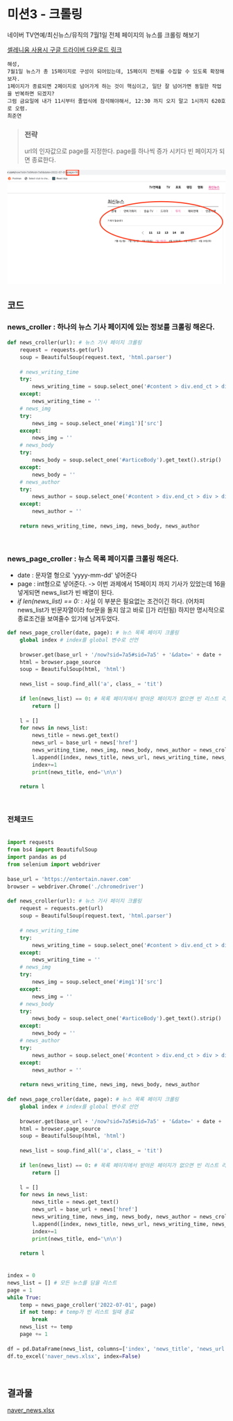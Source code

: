 # 미션3 - 크롤링

네이버 TV연예/최신뉴스/뮤직의 7월1일 전체 페이지의 뉴스를 크롤링 해보기  

[셀레니움 사용시 구글 드라이버 다운로드 링크](https://chromedriver.chromium.org/downloads)

    해성,
    7월1일 뉴스가 총 15페이지로 구성이 되어있는데, 15페이지 전체를 수집할 수 있도록 확장해보자.
    1페이지가 종료되면 2페이지로 넘어가게 하는 것이 핵심이고, 일단 잘 넘어가면 동일한 작업을 반복하면 되겠지?
    그럼 금요일에 내가 11시부터 졸업식에 참석해야해서, 12:30 까지 오지 말고 1시까지 620호로 오렴.
    최준연


> ### 전략
> url의 인자값으로 page를 지정한다. page를 하나씩 증가 시키다 빈 페이지가 되면 종료한다.

<img src="./etc/screenshot1.png">

<br>

## 코드

### news_croller : 하나의 뉴스 기사 페이지에 있는 정보를 크롤링 해온다.

``` python
def news_croller(url): # 뉴스 기사 페이지 크롤링
    request = requests.get(url)
    soup = BeautifulSoup(request.text, 'html.parser')

    # news_writing_time
    try:
        news_writing_time = soup.select_one('#content > div.end_ct > div > div.article_info > span:nth-child(1) > em').get_text()
    except:
        news_writing_time = ''
    # news_img
    try:
        news_img = soup.select_one('#img1')['src']
    except:
        news_img = ''
    # news_body
    try:
        news_body = soup.select_one('#articeBody').get_text().strip()
    except:
        news_body = ''
    # news_author
    try:
        news_author = soup.select_one('#content > div.end_ct > div > div.article_journalist > div > div > div > div > div > div.journalistcard_summary > div > div > div.journalistcard_summary_info > a > div.journalistcard_summary_name').get_text()
    except:
        news_author = ''

    return news_writing_time, news_img, news_body, news_author
```

<br>

### news_page_croller : 뉴스 목록 페이지를 크롤링 해온다.
- date : 문자열 형으로 'yyyy-mm-dd' 넣어준다
- page : int형으로 넣어준다. -> 이번 과제에서 15페이지 까지 기사가 있었는데 16을 넣게되면 news_list가 빈 배열이 된다.
- *if len(news_list) == 0:* : 사실 이 부분은 필요없는 조건이긴 하다. (어차피 news_list가 빈문자열이라 for문을 돌지 않고 바로 []가 리턴됨) 하지만 명시적으로 종료조건을 보여줄수 있기에 남겨두었다.
``` python
def news_page_croller(date, page): # 뉴스 목록 페이지 크롤링
    global index # index를 global 변수로 선언

    browser.get(base_url + '/now?sid=7a5#sid=7a5' + '&date=' + date + '&page=' + str(page))
    html = browser.page_source
    soup = BeautifulSoup(html, 'html')

    news_list = soup.find_all('a', class_ = 'tit')

    if len(news_list) == 0: # 목록 페이지에서 받아온 페이지가 없으면 빈 리스트 리턴
        return []

    l = []
    for news in news_list:
        news_title = news.get_text()
        news_url = base_url + news['href']
        news_writing_time, news_img, news_body, news_author = news_croller(base_url + news['href'])
        l.append([index, news_title, news_url, news_writing_time, news_img, news_body, news_author])
        index+=1
        print(news_title, end='\n\n')

    return l
```

<br>

### 전체코드

``` python

import requests
from bs4 import BeautifulSoup
import pandas as pd
from selenium import webdriver

base_url = 'https://entertain.naver.com'
browser = webdriver.Chrome('./chromedriver')

def news_croller(url): # 뉴스 기사 페이지 크롤링
    request = requests.get(url)
    soup = BeautifulSoup(request.text, 'html.parser')

    # news_writing_time
    try:
        news_writing_time = soup.select_one('#content > div.end_ct > div > div.article_info > span:nth-child(1) > em').get_text()
    except:
        news_writing_time = ''
    # news_img
    try:
        news_img = soup.select_one('#img1')['src']
    except:
        news_img = ''
    # news_body
    try:
        news_body = soup.select_one('#articeBody').get_text().strip()
    except:
        news_body = ''
    # news_author
    try:
        news_author = soup.select_one('#content > div.end_ct > div > div.article_journalist > div > div > div > div > div > div.journalistcard_summary > div > div > div.journalistcard_summary_info > a > div.journalistcard_summary_name').get_text()
    except:
        news_author = ''

    return news_writing_time, news_img, news_body, news_author

def news_page_croller(date, page): # 뉴스 목록 페이지 크롤링
    global index # index를 global 변수로 선언

    browser.get(base_url + '/now?sid=7a5#sid=7a5' + '&date=' + date + '&page=' + str(page))
    html = browser.page_source
    soup = BeautifulSoup(html, 'html')

    news_list = soup.find_all('a', class_ = 'tit')

    if len(news_list) == 0: # 목록 페이지에서 받아온 페이지가 없으면 빈 리스트 리턴
        return []

    l = []
    for news in news_list:
        news_title = news.get_text()
        news_url = base_url + news['href']
        news_writing_time, news_img, news_body, news_author = news_croller(base_url + news['href'])
        l.append([index, news_title, news_url, news_writing_time, news_img, news_body, news_author])
        index+=1
        print(news_title, end='\n\n')

    return l


index = 0
news_list = [] # 모든 뉴스를 담을 리스트
page = 1
while True:
    temp = news_page_croller('2022-07-01', page)
    if not temp: # temp가 빈 리스트 일때 종료
        break
    news_list += temp
    page += 1

df = pd.DataFrame(news_list, columns=['index', 'news_title', 'news_url', 'news_writing_time', 'news_img', 'news_body', 'news_author'])
df.to_excel('naver_news.xlsx', index=False)
```

<br>

## 결과물
[naver_news.xlsx](https://github.com/HaiSeong/data_analysis_study/raw/main/mission3/naver_news.xlsx)

